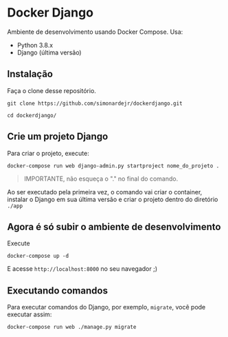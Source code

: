 # Docker Django

Ambiente de desenvolvimento usando Docker Compose. Usa:

* Python 3.8.x
* Django (última versão)

## Instalação

Faça o clone desse repositório.

```shell
git clone https://github.com/simonardejr/dockerdjango.git

cd dockerdjango/
```

## Crie um projeto Django

Para criar o projeto, execute:

```shell
docker-compose run web django-admin.py startproject nome_do_projeto .
```
> IMPORTANTE, não esqueça o "." no final do comando.

Ao ser executado pela primeira vez, o comando vai criar o container, instalar o Django em sua última versão e criar o projeto dentro do diretório `./app`

## Agora é só subir o ambiente de desenvolvimento

Execute
```shell
docker-compose up -d
```
E acesse `http://localhost:8000` no seu navegador ;)

## Executando comandos

Para executar comandos do Django, por exemplo, `migrate`, você pode executar assim:
```shell
docker-compose run web ./manage.py migrate
```
